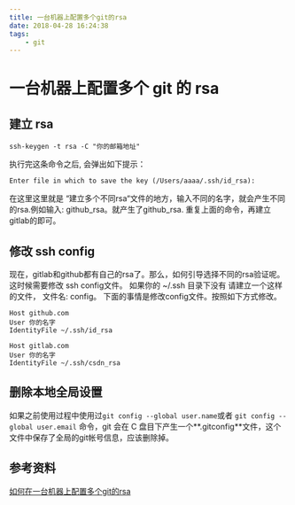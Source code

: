 ```yaml
---
title: 一台机器上配置多个git的rsa
date: 2018-04-28 16:24:38
tags:
    - git
---
```

# 一台机器上配置多个 git 的 rsa

## 建立 rsa

``` git
ssh-keygen -t rsa -C "你的邮箱地址"
```

执行完这条命令之后, 会弹出如下提示：

``` git
Enter file in which to save the key (/Users/aaaa/.ssh/id_rsa):
```

在这里这里就是 “建立多个不同rsa“文件的地方，输入不同的名字，就会产生不同的rsa.例如输入: github_rsa。就产生了github_rsa.
重复上面的命令，再建立gitlab的即可。

## 修改 ssh config

现在，gitlab和github都有自己的rsa了。那么，如何引导选择不同的rsa验证呢。这时候需要修改 ssh config文件。
如果你的 ~/.ssh 目录下没有 请建立一个这样的文件， 文件名: config。
下面的事情是修改config文件。按照如下方式修改。

``` git
Host github.com
User 你的名字
IdentityFile ~/.ssh/id_rsa

Host gitlab.com
User 你的名字
IdentityFile ~/.ssh/csdn_rsa
```

## 删除本地全局设置

如果之前使用过程中使用过`git config --global user.name`或者 `git config --global user.email` 命令，git 会在 C 盘目下产生一个**.gitconfig**文件，这个文件中保存了全局的git帐号信息，应该删除掉。

## 参考资料

[如何在一台机器上配置多个git的rsa](https://blog.csdn.net/z69183787/article/details/52606453)

